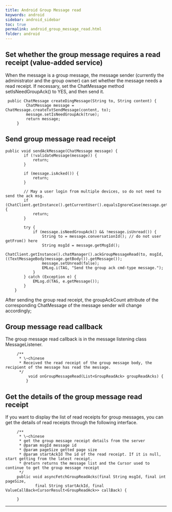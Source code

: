```yaml
---
title: Android Group Message read
keywords: android
sidebar: android_sidebar
toc: true
permalink: android_group_message_read.html
folder: android
---
```



## Set whether the group message requires a read receipt (value-added service)

When the message is a group message, the message sender (currently the administrator and the group owner) can set whether the message needs a read receipt. If necessary, set the ChatMessage method setIsNeedGroupAck() to YES, and then send it.

     public ChatMessage createDingMessage(String to, String content) {
             ChatMessage message = ChatMessage.createTxtSendMessage(content, to);
             message.setIsNeedGroupAck(true);
             return message;
         }

## Send group message read receipt

``` objc
public void sendAckMessage(ChatMessage message) {
        if (!validateMessage(message)) {
            return;
        }

        if (message.isAcked()) {
            return;
        }

        // May a user login from multiple devices, so do not need to send the ack msg.
        if (ChatClient.getInstance().getCurrentUser().equalsIgnoreCase(message.getFrom())) {
            return;
        }

        try {
            if (message.isNeedGroupAck() && !message.isUnread()) {
                String to = message.conversationId(); // do not user getFrom() here
                String msgId = message.getMsgId();
                ChatClient.getInstance().chatManager().ackGroupMessageRead(to, msgId, ((TextMessageBody)message.getBody()).getMessage());
                message.setUnread(false);
                EMLog.i(TAG, "Send the group ack cmd-type message.");
            }
        } catch (Exception e) {
            EMLog.d(TAG, e.getMessage());
        }
    }
```

After sending the group read receipt, the groupAckCount attribute of the corresponding ChatMessage of the message sender will change accordingly;

## Group message read callback

The group message read callback is in the message listening class MessageListener.

         /**
          * \~chinese
          * Received the read receipt of the group message body, the recipient of the message has read the message.
          */
              void onGroupMessageRead(List<GroupReadAck> groupReadAcks) {
             }

## Get the details of the group message read receipt

If you want to display the list of read receipts for group messages, you can get the details of read receipts through the following interface.

         /**
          * \~chinese
          * get the group message receipt details from the server
          * @param msgId message id
          * @param pageSize getted page size
          * @param startAckId The id of the read receipt. If it is null, start getting from the latest receipt.
          * @return returns the message list and the Cursor used to continue to get the group message receipt
          */
         public void asyncFetchGroupReadAcks(final String msgId, final int pageSize,
                 final String startAckId, final ValueCallBack<CursorResult<GroupReadAck>> callBack) {
    
         }


------------------------------------------------------------------------
